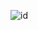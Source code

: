 ![id](https://github.com/alantrs/Bertoti/blob/b18ac2aeaa893f6054962d23404d3e1b33a04bd4/padroes%20de%20projeto/Observer/observer.drawio%20(1).png)
